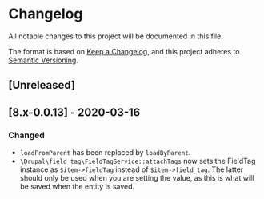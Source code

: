 # Changelog
All notable changes to this project will be documented in this file.

The format is based on [Keep a Changelog](https://keepachangelog.com/en/1.0.0/),
and this project adheres to [Semantic Versioning](https://semver.org/spec/v2.0.0.html).

## [Unreleased]

## [8.x-0.0.13] - 2020-03-16
### Changed
- `loadFromParent` has been replaced by `loadByParent`.
- `\Drupal\field_tag\FieldTagService::attachTags` now sets the FieldTag instance as `$item->fieldTag` instead of `$item->field_tag`.  The latter should only be used when you are setting the value, as this is what will be saved when the entity is saved.
